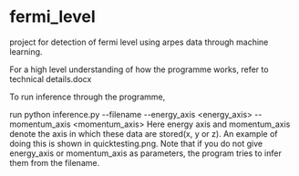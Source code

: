 # fermi_level
project for detection of fermi level using arpes data through machine learning.

For a high level understanding of how the programme works, refer to technical details.docx

To run inference through the programme,

run
python inference.py --filename <path to file> --energy_axis <energy_axis> --momentum_axis <momentum_axis>
Here energy axis and momentum_axis denote the axis in which these data are stored(x, y or z). An example of doing this is shown in quicktesting.png. 
Note that if you do not give energy_axis or momentum_axis as parameters, the program tries to infer them from the filename.
